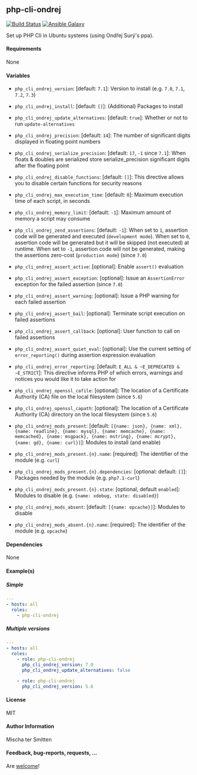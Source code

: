 ## php-cli-ondrej 

[![Build Status](https://travis-ci.org/Oefenweb/ansible-php-cli-ondrej.svg?branch=master)](https://travis-ci.org/Oefenweb/ansible-php-cli-ondrej) [![Ansible Galaxy](http://img.shields.io/badge/ansible--galaxy-php--56--cli-blue.svg)](https://galaxy.ansible.com/Oefenweb/php-cli-ondrej)

Set up PHP Cli in Ubuntu systems (using Ondřej Surý's ppa).

#### Requirements

None

#### Variables

* `php_cli_ondrej_version`: [default: `7.1`]: Version to install (e.g. `7.0`, `7.1`, `7.2`, `7.3`)

* `php_cli_ondrej_install`: [default: `[]`]: (Additional) Packages to install

* `php_cli_ondrej_update_alternatives`: [default: `true`]: Whether or not to run `update-alternatives`

* `php_cli_ondrej_precision`: [default: `14`]: The number of significant digits displayed in floating point numbers
* `php_cli_ondrej_serialize_precision`: [default: `17`, `-1` since `7.1`]: When floats & doubles are serialized store serialize_precision significant digits after the floating point
* `php_cli_ondrej_disable_functions`: [default: `[]`]: This directive allows you to disable certain functions for security reasons
* `php_cli_ondrej_max_execution_time`: [default: `0`]: Maximum execution time of each script, in seconds
* `php_cli_ondrej_memory_limit`: [default: `-1`]: Maximum amount of memory a script may consume
* `php_cli_ondrej_zend_assertions`: [default: `-1`]: When set to `1`, assertion code will be generated and executed (`development mode`). When set to `0`, assertion code will be generated but it will be skipped (not executed) at runtime. When set to `-1`, assertion code will not be generated, making the assertions zero-cost (`production mode`) (since `7.0`)
* `php_cli_ondrej_assert_active`: [optional]: Enable `assert()` evaluation
* `php_cli_ondrej_assert_exception`: [optional]: Issue an `AssertionError` exception for the failed assertion (since `7.0`)
* `php_cli_ondrej_assert_warning`: [optional]: Issue a PHP warning for each failed assertion
* `php_cli_ondrej_assert_bail`: [optional]: Terminate script execution on failed assertions
* `php_cli_ondrej_assert_callback`: [optional]: User function to call on failed assertions
* `php_cli_ondrej_assert_quiet_eval`: [optional]: Use the current setting of `error_reporting()` during assertion expression evaluation
* `php_cli_ondrej_error_reporting`: [default: `E_ALL & ~E_DEPRECATED & ~E_STRICT`]: This directive informs PHP of which errors, warnings and notices you would like it to take action for
* `php_cli_ondrej_openssl_cafile`: [optional]: The location of a Certificate Authority (CA) file on the local filesystem (since `5.6`)
* `php_cli_ondrej_openssl_capath`: [optional]: The location of a Certificate Authority (CA) directory on the local filesystem (since `5.6`)

* `php_cli_ondrej_mods_present`: [default: `[{name: json}, {name: xml}, {name: readline}, {name: mysql}, {name: memcache}, {name: memcached}, {name: msgpack}, {name: mstring}, {name: mcrypt}, {name: gd}, {name: curl}]`]: Modules to install (and enable)
* `php_cli_ondrej_mods_present.{n}.name`: [required]: The identifier of the module (e.g. `curl`)
* `php_cli_ondrej_mods_present.{n}.dependencies`: [optional: default: `[]`]: Packages needed by the module (e.g. `php7.1-curl`)
* `php_cli_ondrej_mods_present.{n}.state`: [optional, default `enabled`]: Modules to disable (e.g. `{name: xdebug, state: disabled}`)

* `php_cli_ondrej_mods_absent`: [default: `[{name: opcache}]`]: Modules to disable
* `php_cli_ondrej_mods_absent.{n}.name`: [required]: The identifier of the module (e.g. `opcache`)

#### Dependencies

None

#### Example(s)

##### Simple

```yaml
---
- hosts: all
  roles:
    - php-cli-ondrej
```

##### Multiple versions

```yaml
---
- hosts: all
  roles:
    - role: php-cli-ondrej
      php_cli_ondrej_version: 7.0
      php_cli_ondrej_update_alternatives: false

    - role: php-cli-ondrej
      php_cli_ondrej_version: 5.6
```

#### License

MIT

#### Author Information

Mischa ter Smitten

#### Feedback, bug-reports, requests, ...

Are [welcome](https://github.com/Oefenweb/ansible-php-cli-ondrej/issues)!
